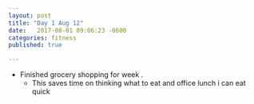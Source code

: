 ```yaml
---
layout: post
title: "Day 1 Aug 12"
date:   2017-08-01 09:06:23 -0600
categories: fitness
published: true

---
```


* Finished grocery shopping for week .
    * This saves time on thinking what to eat and office lunch i can eat quick

     